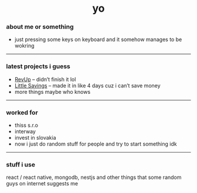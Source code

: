 <h1 align="center">yo</h1>

### about me or something

- just pressing some keys on keyboard and it somehow manages to be wokring 

---

### latest projects i guess

- [RevUp](https://www.revupapp.eu/) – didn’t finish it lol
- [Little Savings](https://littlesavings.detlixx.com/) – made it in like 4 days cuz i can’t save money  
- more things maybe who knows  

---

### worked for

- thiss s.r.o  
- interway  
- invest in slovakia  
- now i just do random stuff for people and try to start something idk  

---

### stuff i use

react / react native, mongodb, nestjs and other things that some random guys on internet suggests me
